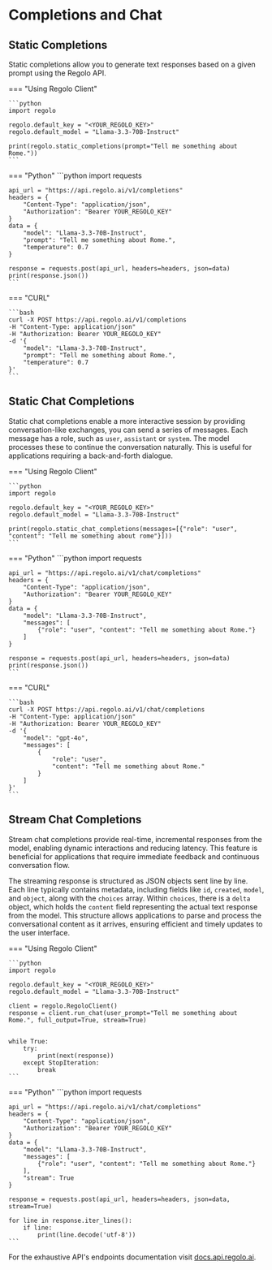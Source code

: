 # Completions and Chat

## Static Completions

Static completions allow you to generate text responses based on a given prompt using the Regolo API.

=== "Using Regolo Client"

    ```python
    import regolo

    regolo.default_key = "<YOUR_REGOLO_KEY>"
    regolo.default_model = "Llama-3.3-70B-Instruct"

    print(regolo.static_completions(prompt="Tell me something about Rome."))
    ```

=== "Python"
    ```python
    import requests

    api_url = "https://api.regolo.ai/v1/completions"
    headers = {
        "Content-Type": "application/json",
        "Authorization": "Bearer YOUR_REGOLO_KEY"
    }
    data = {
        "model": "Llama-3.3-70B-Instruct",
        "prompt": "Tell me something about Rome.",
        "temperature": 0.7
    }

    response = requests.post(api_url, headers=headers, json=data)
    print(response.json())
    ```

=== "CURL"

    ```bash
    curl -X POST https://api.regolo.ai/v1/completions 
    -H "Content-Type: application/json" 
    -H "Authorization: Bearer YOUR_REGOLO_KEY" 
    -d '{
        "model": "Llama-3.3-70B-Instruct",
        "prompt": "Tell me something about Rome.",
        "temperature": 0.7
    }'
    ```

## Static Chat Completions

Static chat completions enable a more interactive session by providing conversation-like exchanges, you can send a series of messages. Each message has a role, such as `user`, `assistant` or `system`. The model processes these to continue the conversation naturally. This is useful for applications requiring a back-and-forth dialogue.

=== "Using Regolo Client"

    ```python
    import regolo

    regolo.default_key = "<YOUR_REGOLO_KEY>"
    regolo.default_model = "Llama-3.3-70B-Instruct"

    print(regolo.static_chat_completions(messages=[{"role": "user", "content": "Tell me something about rome"}]))
    ```

=== "Python"
    ```python
    import requests

    api_url = "https://api.regolo.ai/v1/chat/completions"
    headers = {
        "Content-Type": "application/json",
        "Authorization": "Bearer YOUR_REGOLO_KEY"
    }
    data = {
        "model": "Llama-3.3-70B-Instruct",
        "messages": [
            {"role": "user", "content": "Tell me something about Rome."}
        ]
    }

    response = requests.post(api_url, headers=headers, json=data)
    print(response.json())
    ```

=== "CURL"

    ```bash
    curl -X POST https://api.regolo.ai/v1/chat/completions 
    -H "Content-Type: application/json" 
    -H "Authorization: Bearer YOUR_REGOLO_KEY" 
    -d '{
        "model": "gpt-4o",
        "messages": [
            {
                "role": "user",
                "content": "Tell me something about Rome."
            }
        ]
    }'
    ```

## Stream Chat Completions

Stream chat completions provide real-time, incremental responses from the model, enabling dynamic interactions and reducing latency. This feature is beneficial for applications that require immediate feedback and continuous conversation flow.

The streaming response is structured as JSON objects sent line by line. Each line typically contains metadata, including fields like `id`, `created`, `model`, and `object`, along with the `choices` array. Within `choices`, there is a `delta` object, which holds the `content` field representing the actual text response from the model. This structure allows applications to parse and process the conversational content as it arrives, ensuring efficient and timely updates to the user interface.

=== "Using Regolo Client"

    ```python
    import regolo

    regolo.default_key = "<YOUR_REGOLO_KEY>"
    regolo.default_model = "Llama-3.3-70B-Instruct"

    client = regolo.RegoloClient()
    response = client.run_chat(user_prompt="Tell me something about Rome.", full_output=True, stream=True)


    while True:
        try:
            print(next(response))
        except StopIteration:
            break
    ```

=== "Python"
    ```python
    import requests

    api_url = "https://api.regolo.ai/v1/chat/completions"
    headers = {
        "Content-Type": "application/json",
        "Authorization": "Bearer YOUR_REGOLO_KEY"
    }
    data = {
        "model": "Llama-3.3-70B-Instruct",
        "messages": [
            {"role": "user", "content": "Tell me something about Rome."}
        ],
        "stream": True
    }

    response = requests.post(api_url, headers=headers, json=data, stream=True)

    for line in response.iter_lines():
        if line:
            print(line.decode('utf-8'))
    ```

For the exhaustive API's endpoints documentation visit [docs.api.regolo.ai](https://docs.api.regolo.ai).